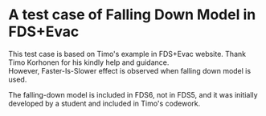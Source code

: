 # A test case of Falling Down Model in FDS+Evac
This test case is based on Timo's example in FDS+Evac website.  Thank Timo Korhonen for his kindly help and guidance.  
However, Faster-Is-Slower effect is observed when falling down model is used.  

The falling-down model is included in FDS6, not in FDS5, and it was initially developed by a student and included in Timo's codework.  
